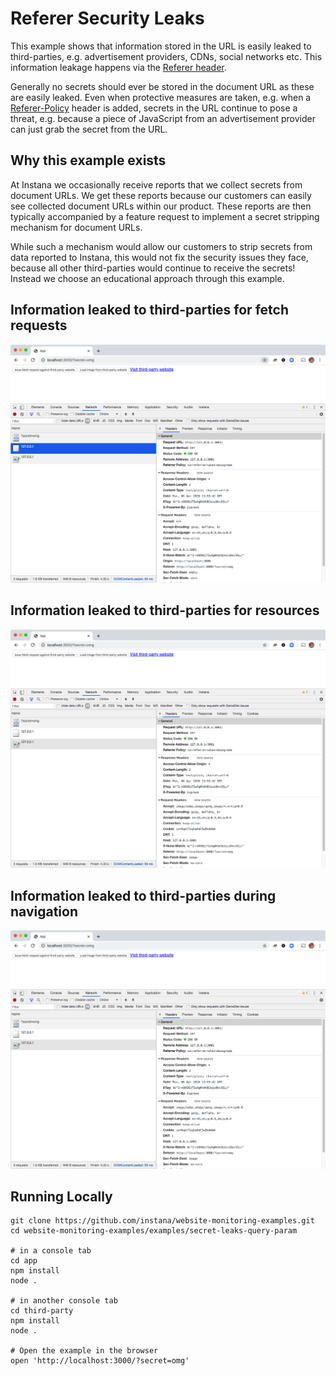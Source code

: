 # Referer Security Leaks

This example shows that information stored in the URL is easily
leaked to third-parties, e.g. advertisement providers, CDNs,
social networks etc. This information leakage happens via the
[Referer header](https://developer.mozilla.org/en-US/docs/Web/HTTP/Headers/Referer).

Generally no secrets should ever be stored in the document URL as
these are easily leaked. Even when protective measures are taken, e.g.
when a [Referer-Policy](https://developer.mozilla.org/en-US/docs/Web/HTTP/Headers/Referrer-Policy)
header is added, secrets in the URL continue to pose a threat, e.g.
because a piece of JavaScript from an advertisement provider can just
grab the secret from the URL.

## Why this example exists

At Instana we occasionally receive reports that we collect secrets from
document URLs. We get these reports because our customers can easily see
collected document URLs within our product. These reports are then
typically accompanied by a feature request to implement a secret stripping
mechanism for document URLs.

While such a mechanism would allow our customers to strip secrets from data
reported to Instana, this would not fix the security issues they face, because
all other third-parties would continue to receive the secrets! Instead we
choose an educational approach through this example.

## Information leaked to third-parties for fetch requests

![Fetch Requests](screenshots/fetch-request.png)

## Information leaked to third-parties for resources

![Fetch Requests](screenshots/image-load.png)

## Information leaked to third-parties during navigation

![Fetch Requests](screenshots/image-load.png)

## Running Locally

```
git clone https://github.com/instana/website-monitoring-examples.git
cd website-monitoring-examples/examples/secret-leaks-query-param

# in a console tab
cd app
npm install
node .

# in another console tab
cd third-party
npm install
node .

# Open the example in the browser
open 'http://localhost:3000/?secret=omg'
```
